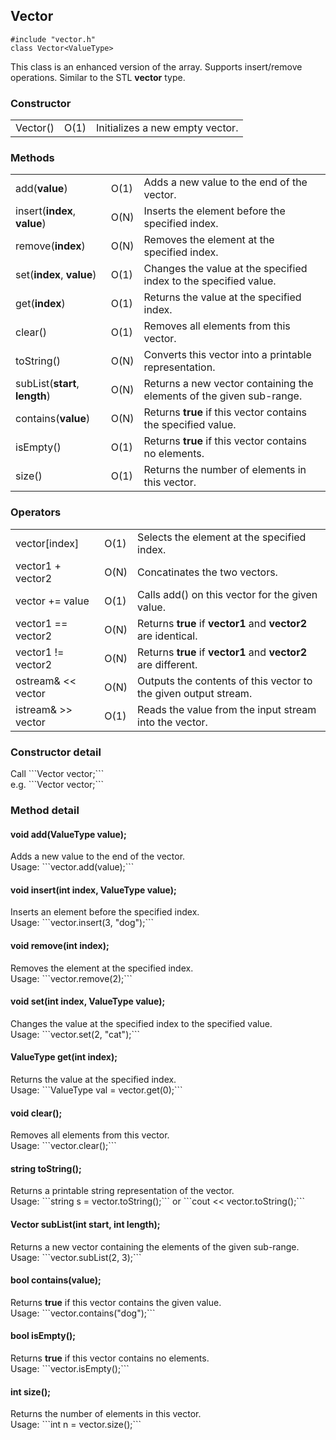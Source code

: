 <h2>Vector</h2>

```#include "vector.h"```<br>
```class Vector<ValueType>```<br>
<p>This class is an enhanced version of the array. Supports insert/remove operations. Similar to the STL <b>vector</b> type.</p>

<h3>Constructor</h3>
<table>
<tr>
  <td>Vector()</td>
  <td>O(1)</td>
  <td>Initializes a new empty vector. </td>
</tr>
</table>

<h3>Methods</h3>
<table>
<tr>
  <td>add(<b>value</b>)</td>
  <td>O(1)</td>
  <td>Adds a new value to the end of the vector.</td>
</tr>
<tr>
  <td>insert(<b>index</b>, <b>value</b>)</td>
  <td>O(N)</td>
  <td>Inserts the element before the specified index.</td>
</tr>
<tr>
  <td>remove(<b>index</b>)</td>
  <td>O(N)</td>
  <td>Removes the element at the specified index.</td>
</tr>
<tr>
  <td>set(<b>index</b>, <b>value</b>)</td>
  <td>O(1)</td>
  <td>Changes the value at the specified index to the specified value.</td>
</tr>
<tr>
  <td>get(<b>index</b>)</td>
  <td>O(1)</td>
  <td>Returns the value at the specified index.</td>
</tr>
<tr>
  <td>clear()</td>
  <td>O(1)</td>
  <td>Removes all elements from this vector.</td>
</tr>
<tr>
  <td>toString()</td>
  <td>O(N)</td>
  <td>Converts this vector into a printable representation.</td>
</tr>
<tr>
  <td>subList(<b>start</b>, <b>length</b>)</td>
  <td>O(N)</td>
  <td>Returns a new vector containing the elements of the given sub-range.</td>
</tr>
<tr>
  <td>contains(<b>value</b>)</td>
  <td>O(N)</td>
  <td>Returns <b>true</b> if this vector contains the specified value.</td>
</tr>
<tr>
  <td>isEmpty()</td>
  <td>O(1)</td>
  <td>Returns <b>true</b> if this vector contains no elements.
</tr>
<tr>
  <td>size()</td>
  <td>O(1)</td>
  <td>Returns the number of elements in this vector.</td>
</tr>
</table>
<h3>Operators</h3>
<table>
<tr>
  <td>vector[index]</td>
  <td>O(1)</td>
  <td>Selects the element at the specified index.</td>
</tr>
<tr>
  <td>vector1 + vector2</td>
  <td>O(N)</td>
  <td>Concatinates the two vectors.</td>
</tr>
<tr>
  <td>vector += value</td>
  <td>O(1)</td>
  <td>Calls add() on this vector for the given value.</td>
</tr>
<tr>
  <td>vector1 == vector2</td>
  <td>O(N)</td>
  <td>Returns <b>true</b> if <b>vector1</b> and <b>vector2</b> are identical.</td>
</tr>
<tr>
  <td>vector1 != vector2</td>
  <td>O(N)</td>
  <td>Returns <b>true</b> if <b>vector1</b> and <b>vector2</b> are different.</b>
</tr>
<tr>
  <td>ostream& << vector</td>
  <td>O(N)</td>
  <td>Outputs the contents of this vector to the given output stream.</td>
</tr>
<tr>
  <td>istream& >> vector</td>
  <td>O(1)</td>
  <td>Reads the value from the input stream into the vector.</td>
</tr>
</table>

<h3>Constructor detail</h3>
Call ```Vector<ValueType> vector;```<br>
e.g. ```Vector<string> vector;```

<h3>Method detail</h3>
<h4>void add(ValueType value);</h4>
Adds a new value to the end of the vector.<br>
Usage: ```vector.add(value);```
<h4>void insert(int index, ValueType value);</h4>
Inserts an element before the specified index.<br>
Usage: ```vector.insert(3, "dog");```
<h4>void remove(int index);</h4>
Removes the element at the specified index.<br>
Usage: ```vector.remove(2);```
<h4>void set(int index, ValueType value);</h4>
Changes the value at the specified index to the specified value.<br>
Usage: ```vector.set(2, "cat");```
<h4>ValueType get(int index);</h4>
Returns the value at the specified index.<br>
Usage: ```ValueType val = vector.get(0);```
<h4>void clear();</h4>
Removes all elements from this vector.<br>
Usage: ```vector.clear();```
<h4>string toString();</h4>
Returns a printable string representation of the vector.<br>
Usage: ```string s = vector.toString();``` or ```cout << vector.toString();```
<h4>Vector<ValueType> subList(int start, int length);</h4>
Returns a new vector containing the elements of the given sub-range.<br>
Usage: ```vector.subList(2, 3);```
<h4>bool contains(value);</h4>
Returns <b>true</b> if this vector contains the given value.<br>
Usage: ```vector.contains("dog");```
<h4>bool isEmpty();</h4>
Returns <b>true</b> if this vector contains no elements.<br>
Usage: ```vector.isEmpty();```
<h4>int size();</h4>
Returns the number of elements in this vector.<br>
Usage: ```int n = vector.size();```
